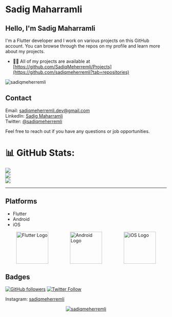 # Sadig Maharramli

## Hello, I'm Sadig Maharramli

I'm a Flutter developer and I work on various projects on this GitHub account. You can browse through the repos on my profile and learn more about my projects.

- 👨‍💻 All of my projects are available at [https://github.com/SadiqMeherremli/Projects](https://github.com/sadiqmeherremli?tab=repositories)

<p align="left"> <img src="https://komarev.com/ghpvc/?username=sadiqmeherremli&label=Profile%20views&color=0e75b6&style=flat" alt="sadiqmeherremli" /> </p>

## Contact

Email: sadiqmeherremli.dev@gmail.com  
LinkedIn: [Sadig Maharramli](https://www.linkedin.com/in/sadiq-meherremli/)  
Twitter: [@sadiqmeherremli](twitter-link)

Feel free to reach out if you have any questions or job opportunities.
# 📊 GitHub Stats:
![](https://github-readme-stats.vercel.app/api?username=sadiqmeherremli&theme=radical&hide_border=false&include_all_commits=false&count_private=false)<br/>
![](https://github-readme-streak-stats.herokuapp.com/?user=sadiqmeherremli&theme=radical&hide_border=false)<br/>
![](https://github-readme-stats.vercel.app/api/top-langs/?username=sadiqmeherremli&theme=radical&hide_border=false&include_all_commits=false&count_private=false&layout=compact)
 
---


## Platforms
- Flutter
- Android
- iOS


<div style="display:flex; justify-content: space-around;">
  <img src="https://tech.pelmorex.com/wp-content/uploads/2020/10/flutter.png" alt="Flutter Logo" width="100">
  <img src="https://res.cloudinary.com/practicaldev/image/fetch/s--H40ocFOu--/c_limit%2Cf_auto%2Cfl_progressive%2Cq_auto%2Cw_880/https://res.cloudinary.com/nedy123/image/upload/v1560565889/Screenshot_2019-06-15_at_3.28.03_AM_hij9sw.png" alt="Android Logo" width="100">
  <img src="https://static.vecteezy.com/system/resources/thumbnails/021/496/368/small/ios-icon-logo-software-phone-apple-symbol-with-name-black-design-mobile-illustration-free-vector.jpg" alt="iOS Logo" width="100">
</div>


## Badges
[![GitHub followers](https://img.shields.io/github/followers/sadigmh?style=social)](https://github.com/sadiqmeherremli)
[![Twitter Follow](https://img.shields.io/twitter/follow/sadigmh?style=social)](https://twitter.com/sadiqmeherremli)

Instagram: [sadiqmeherremli](https://instagram.com/meherremle)

<p align="center"> <a href="https://github.com/ryo-ma/github-profile-trophy"><img src="https://github-profile-trophy.vercel.app/?username=sadiqmeherremli" alt="sadiqmeherremli" /></a> </p>

